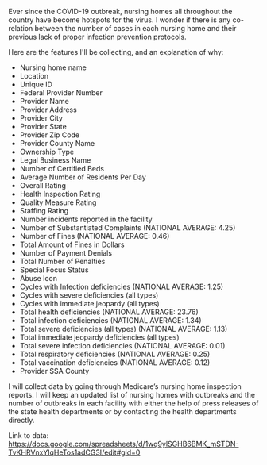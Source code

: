 Ever since the COVID-19 outbreak, nursing homes all throughout the country have become hotspots for the virus. I wonder if there is any co-relation between the number of cases in each nursing home and their previous lack of proper infection prevention protocols.

Here are the features I'll be collecting, and an explanation of why:
* Nursing home name	
* Location	
* Unique ID	
* Federal Provider Number	
* Provider Name	
* Provider Address	
* Provider City	
* Provider State	
* Provider Zip Code	
* Provider County Name	
* Ownership Type	
* Legal Business Name	
* Number of Certified Beds	
* Average Number of Residents Per Day	
* Overall Rating	
* Health Inspection Rating	
* Quality Measure Rating	
* Staffing Rating	
* Number incidents reported in the facility	
* Number of Substantiated Complaints (NATIONAL AVERAGE: 4.25)	
* Number of Fines (NATIONAL AVERAGE: 0.46)	
* Total Amount of Fines in Dollars	
* Number of Payment Denials	
* Total Number of Penalties	
* Special Focus Status	
* Abuse Icon	
* Cycles with Infection deficiencies (NATIONAL AVERAGE: 1.25)	
* Cycles with severe deficiencies (all types)	
* Cycles with immediate jeopardy (all types)	
* Total health deficiencies (NATIONAL AVERAGE: 23.76)	
* Total infection deficiencies (NATIONAL AVERAGE: 1.34)	
* Total severe deficiencies (all types) (NATIONAL AVERAGE: 1.13)	
* Total immediate jeopardy deficiencies (all types)	
* Total severe infection deficiencies (NATIONAL AVERAGE: 0.01)	
* Total respiratory deficiencies (NATIONAL AVERAGE: 0.25)	
* Total vaccination deficiencies (NATIONAL AVERAGE: 0.12)	
* Provider SSA County	
	

	
I will collect data by going through Medicare’s nursing home inspection reports. I will keep an updated list of nursing homes with outbreaks and the number of outbreaks in each facility with either the help of press releases of the state health departments or by contacting the health departments directly. 


Link to data: https://docs.google.com/spreadsheets/d/1wq9ylSGHB6BMK_mSTDN-TvKHRVnxYlqHeTos1adCG3I/edit#gid=0
